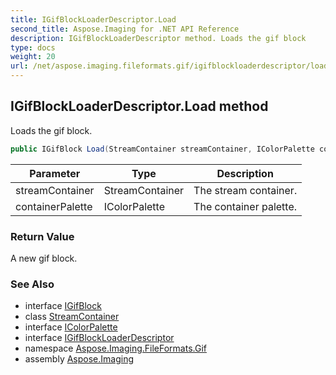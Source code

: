 ```yaml
---
title: IGifBlockLoaderDescriptor.Load
second_title: Aspose.Imaging for .NET API Reference
description: IGifBlockLoaderDescriptor method. Loads the gif block
type: docs
weight: 20
url: /net/aspose.imaging.fileformats.gif/igifblockloaderdescriptor/load/
---
```

## IGifBlockLoaderDescriptor.Load method

Loads the gif block.

```csharp
public IGifBlock Load(StreamContainer streamContainer, IColorPalette containerPalette)
```

| Parameter | Type | Description |
| --- | --- | --- |
| streamContainer | StreamContainer | The stream container. |
| containerPalette | IColorPalette | The container palette. |

### Return Value

A new gif block.

### See Also

* interface [IGifBlock](../../igifblock/)
* class [StreamContainer](../../../aspose.imaging/streamcontainer/)
* interface [IColorPalette](../../../aspose.imaging/icolorpalette/)
* interface [IGifBlockLoaderDescriptor](../)
* namespace [Aspose.Imaging.FileFormats.Gif](../../igifblockloaderdescriptor/)
* assembly [Aspose.Imaging](../../../)


